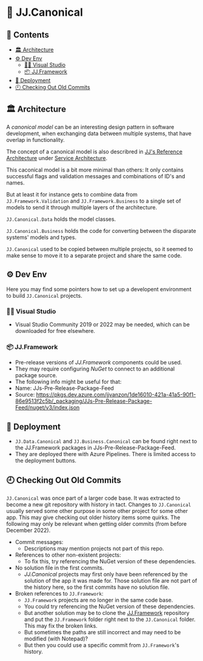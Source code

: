 🧱 JJ.Canonical 
===============

<h2>📔 Contents</h2>

- [🏛 Architecture](#-architecture)
- [⚙ Dev Env](#-dev-env)
    - [👨‍💻 Visual Studio](#-visual-studio)
    - [📦 JJ.Framework](#-jjframework)
- [🚀 Deployment](#-deployment)
- [🕘 Checking Out Old Commits](#-checking-out-old-commits)

🏛 Architecture
----------------

A *canonical model* can be an interesting design pattern in software development, when exchanging data between multiple systems, that have overlap in functionality.

The concept of a canonical model is also describred in [JJ's Reference Architecture](https://github.com/jjvanzon/JJs-Reference-Architecture) under [Service Architecture](https://github.com/jjvanzon/JJs-Reference-Architecture/blob/master/Service%20Architecture.docx). 

This caconical model is a bit more minimal than others:
It only contains successful flags and validation messages and combinations of ID's and names.

But at least it for instance gets to combine data from `JJ.Framework.Validation` and `JJ.Framework.Business`  to a single set of models to send it through multiple layers of the architecture.

`JJ.Canonical.Data` holds the model classes.

`JJ.Canonical.Business` holds the code for converting between the disparate systems' models and types.

`JJ.Canonical` used to be copied between multiple projects, so it seemed to make sense to move it to a separate project and share the same code.

⚙ Dev Env
-----------

Here you may find some pointers how to set up a developent environment to build `JJ.Canonical` projects.

### 👨‍💻 Visual Studio

- Visual Studio Community 2019 or 2022 may be needed, which can be downloaded for free elsewhere.

### 📦 JJ.Framework

- Pre-release versions of *JJ.Framework* components could be used.
- They may require configuring *NuGet* to connect to an additional package source.
- The following info might be useful for that:
- Name: JJs-Pre-Release-Package-Feed
- Source: https://pkgs.dev.azure.com/jjvanzon/1de16010-421a-41a5-90f1-86e9513f2c5b/_packaging/JJs-Pre-Release-Package-Feed/nuget/v3/index.json

🚀 Deployment
--------------

- `JJ.Data.Canonical` and `JJ.Business.Canonical` can be found right next to the JJ.Framework packages in JJs-Pre-Release-Package-Feed.
- They are deployed there with Azure Pipelines. There is limited access to the deployment buttons.

🕘 Checking Out Old Commits
----------------------------

`JJ.Canonical` was once part of a larger code base. It was extracted to become a new git repository with history in tact. Changes to `JJ.Canonical` usually served some other purpose in some other project for some other app. This may give checking out older history items some quirks. The following may only be relevant when getting older commits (from before December 2022).

- Commit messages:
    - Descriptions may mention projects not part of this repo.
- References to other non-existent projects:
    - To fix this, try referencing the NuGet version of these dependencies.
- No solution file in the first commits.
    - *JJ.Canonical* projects may first only have been referenced by the solution of the app it was made for. Those solution file are not part of the history here, so the first commits have no solution file.
- Broken references to `JJ.Framework`:
    - `JJ.Framework` projects are no longer in the same code base.
    - You could try referencing the NuGet version of these dependencies.
    - But another solution may be to clone the [JJ.Framework](https://github.com/jjvanzon/JJ.Framework) repository and put the `JJ.Framework` folder right next to the `JJ.Canonical` folder. This may fix the broken links.
    - But sometimes the paths are still incorrect and may need to be modified (with Notepad)?
    - But then you could use a specific commit from `JJ.Framework`'s history.
